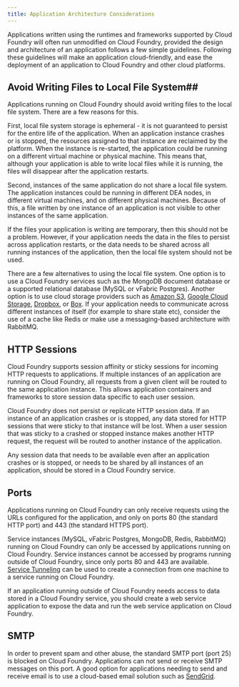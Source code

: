 ```yaml
---
title: Application Architecture Considerations
---
```


Applications written using the runtimes and frameworks supported by Cloud Foundry will often run unmodified on Cloud Foundry, provided the design and architecture of an application follows a few simple guidelines. Following these guidelines will make an application cloud-friendly, and ease the deployment of an application to Cloud Foundry and other cloud platforms. 

## <a id="filesystem"></a>Avoid Writing Files to Local File System##

Applications running on Cloud Foundry should avoid writing files to the local file system. There are a few reasons for this. 

First, local file system storage is ephemeral - it is not guaranteed to persist for the entire life of the application. When an application instance crashes or is stopped, the resources assigned to that instance are reclaimed by the platform. When the instance is re-started, the application could be running on a different virtual machine or physical machine. This means that, although your application is able to write local files while it is running, the files will disappear after the application restarts. 

Second, instances of the same application do not share a local file system. The application instances could be running in different DEA nodes, in different virtual machines, and on different physical machines. Because of this, a file written by one instance of an application is not visible to other instances of the same application. 

If the files your application is writing are temporary, then this should not be a problem. However, if your application needs the data in the files to persist across application restarts, or the data needs to be shared across all running instances of the application, then the local file system should not be used. 

There are a few alternatives to using the local file system. One option is to use a Cloud Foundry services such as the MongoDB document database or a supported relational database (MySQL or vFabric Postgres). Another option is to use cloud storage providers such as [Amazon S3](http://aws.amazon.com/s3/), [Google Cloud Storage](https://cloud.google.com/products/cloud-storage), [Dropbox](https://www.dropbox.com/developers), or [Box](http://developers.box.com/). If your application needs to communicate across different instances of itself (for example to share state etc), consider the use of a cache like Redis or make use a messaging-based architecture with RabbitMQ.

## <a id="sessions"></a>HTTP Sessions ##

Cloud Foundry supports session affinity or sticky sessions for incoming HTTP requests to applications. If multiple instances of an application are running on Cloud Foundry, all requests from a given client will be routed to the same application instance. This allows application containers and frameworks to store session data specific to each user session. 

Cloud Foundry does not persist or replicate HTTP session data. If an instance of an application crashes or is stopped, any data stored for HTTP sessions that were sticky to that instance will be lost. When a user session that was sticky to a crashed or stopped instance makes another HTTP request, the request will be routed to another instance of the application. 

Any session data that needs to be available even after an application crashes or is stopped, or needs to be shared by all instances of an application, should be stored in a Cloud Foundry service.

## <a id="ports"></a>Ports ##

Applications running on Cloud Foundry can only receive requests using the URLs configured for the application, and only on ports 80 (the standard HTTP port) and 443 (the standard HTTPS port).

Service instances (MySQL, vFabric Postgres, MongoDB, Redis, RabbitMQ) running on Cloud Foundry can only be accessed by applications running on Cloud Foundry. Service instances cannot be accessed by programs running outside of Cloud Foundry, since only ports 80 and 443 are available. [Service Tunneling](/docs/using/tunnelling-with-services.html) can be used to create a connection from one machine to a service running on Cloud Foundry. 

If an application running outside of Cloud Foundry needs access to data stored in a Cloud Foundry service, you should create a web service application to expose the data and run the web service application on Cloud Foundry.

## <a id="smtp"></a>SMTP ##

In order to prevent spam and other abuse, the standard SMTP port (port 25) is blocked on Cloud Foundry. Applications can not send or receive SMTP messages on this port. A good option for applications needing to send and receive email is to use a cloud-based email solution such as [SendGrid](http://sendgrid.com/developers.html). 


